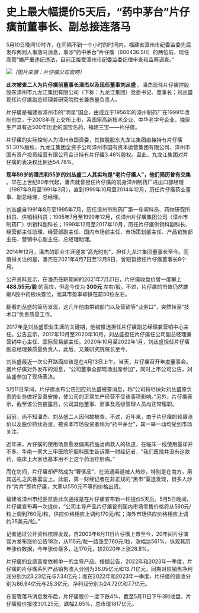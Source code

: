 # 史上最大幅提价5天后，“药中茅台”片仔癀前董事长、副总接连落马

5月10日晚间10时许，在间隔不到一个小时的时间内，福建省漳州市纪委监委先后发布两则人事落马消息，事涉“药中茅台”片仔癀（600436.SH）的两位前、现任高管“嫌严重违纪违法，目前正接受漳州市纪委监委纪律审查和监察调查。”

![](https://inews.gtimg.com/om_bt/OTdCBAUsRhEkLjHxeaAsiJMdycWndUIIC7_wNaplbbOoMAA/1000)_（图片来源：片仔癀公司官网）_

**此次被查二人为片仔癀前董事长潘杰以及现任董事刘丛盛**
。潘杰现任片仔癀控股股东漳州市九龙江集团有限公司（下称：九龙江集团）党委书记、董事长；刘丛盛现任片仔癀副总经理兼研究院院长兼质量负责人。

片仔癀是福建省漳州市的“明星”国企，由成立于1956年的漳州制药厂在1999年改制创立，于2003年在上交所上市，系国家高新技术企业、中华老字号企业，独家生产具有近500年历史的国宝名药、福建三宝——片仔癀。

片仔癀的实际控制人为漳州市国资委，其控股股东九龙江集团直接持有片仔癀51.30%股权，九龙江集团全资子公司漳州市国有资本运营集团有限公司，漳州市国有资产投资经营有限公司合计持有片仔癀3.48%股权。至此，九龙江集团对片仔癀的表决权比例达54.78%。

**现年59岁的潘杰和55岁的刘丛盛二人其实均是“老片仔癀人”，他们简历曾有交集**
。早在上世纪80年代起，潘杰就曾担任片仔癀的前身漳州制药厂进出口部经理（1987年9月至1991年3月），直到1999年10月至2014年12月，历任片仔癀药业董事、副总经理、总经理。

刘丛盛自1991年8月至1995年7月，历任漳州市制药厂第一车间科员、药物研究所科员、供销科科员；1995年7月至1999年12月，任漳州片仔癀集团公司（漳州市制药厂）供销科副科长；1999年12月至2017年10月，历任片仔癀供销科副科长、经营部主任助理、经营部副主任、国内市场部主任、市场策划部主任、产品销售部主任、营销中心副主任、总经理助理。

2014年12月，潘杰的职业生涯迎来“高光时刻”，担任九龙江集团董事长至今。而值得关注的是，潘杰在2021年4月7日至12月9日，曾短暂接任片仔癀董事长8个月。

公开资料显示，在潘杰任职期间的2021年7月21日，片仔癀收盘价曾一度攀上 **488.55元/股** 的高位，但迄今仅为 **300元**
左右/股。不过，片仔癀的市值仍然雄踞A股中药板块首位，而其市盈率却排在前50位左右。

翻看刘丛盛的简历发现，这几年他由供销部门以及营销等“业务口”，突然转至“技术口”负责质量工作。

2017年是刘丛盛职业生涯的关键期，他被推选担任片仔癀副总经理兼营销中心主任。公告显示，2017年10月至2020年10月，刘丛盛担任片仔癀任公司副总经理兼营销中心主任、国际贸易部主任。2020年10月至2022年1月，刘丛盛担任片仔癀副总经理兼质量负责人，此后，又兼研究院院长至今。

刘丛盛最近一次公开路面应该是在4月13日上午。当天，片仔癀召开年度董事会。据片仔癀对外发布的消息，“公司董事全部现场出席参加”，同时上市公司公告，刘丛盛参加了现场表决。

5月11日早间，片仔癀发布公告回应刘丛盛被查消息，称“公司将尽快对刘丛盛原负责的业务做好妥善安排，使公司的正常生产经营不受该事项影响。”另外，片仔癀表示，截至该公告披露日，公司其他董事、监事及高级管理人员均正常履职。

目前，尚不知潘杰、刘丛盛二人因何故被查。不过，近年来，由于片仔癀的轮番涨价以及股价持续高涨，被资本市场投资者称为“药中茅台”，其一举一动均受到市场关注。

近年来，片仔癀的使用场景愈发偏离药品治病救人的轨道，在临床一线使用量却并不多。华南一家大三甲医院肝胆科医生告诉第一财经记者，“我们医院并没有这款药，临床上大家也基本用不上这个药治疗肝病。”

而在坊间，片仔癀却俨然成为“奢侈品”，在流通渠道被人热炒，特别是在南方，用其送礼之风甚嚣尘上。此前，第一财经记者在非正规的“黑市”渠道发现，很多人炒作“片片”即片仔癀，大家以550元不等的价格出货。

福建省漳州市纪委监委此次通报是在片仔癀宣布新一轮提价5天后。5月5日晚间，片仔癀宣布再一次提价，“公司主导产品片仔癀锭剂国内市场零售价格将从590元/粒上调到760元/粒，供应价格相应上调约170元/粒；海外市场供应价格相应上调约35美元/粒。”

记者通过公开资料梳理发现，自2003年6月11日片仔癀上市至今，20年间片仔演官方发布涨价公告18次，从115元/粒一路涨至760元/粒，涨幅达561%。纵观其历年涨价数据，今年涨价最多，达170元，较2020年上涨28.8%。

片仔癀的业绩高度依赖单一的主导产品。根据公告，2022年和2023年一季度，片仔癀的片仔癀系列产品销售收入分别为36.05亿元和13.71亿元，同期对应销售净利润分别为23.23亿元与7.34亿元；而在2022年和2023年一季度，片仔癀的营收分别为86.94亿元与26.3亿元，净利润分别为24.72亿和7.7亿元。

在高管落马消息发布后，片仔癀股价一度下跌4%，截至5月11日下午3时收盘，片仔癀股价报收301.25元，跌幅2.65%，总市值1817亿元。

